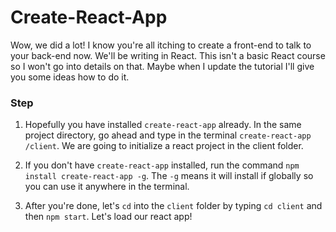 # Create-React-App

Wow, we did a lot! I know you're all itching to create a front-end to talk to your back-end now. We'll be writing in React. This isn't a basic React course so I won't go into details on that. Maybe when I update the tutorial I'll give you some ideas how to do it.

### Step

1.  Hopefully you have installed `create-react-app` already. In the same project directory, go ahead and type in the terminal `create-react-app /client`. We are going to initialize a react project in the client folder.

2.  If you don't have `create-react-app` installed, run the command `npm install create-react-app -g`. The `-g` means it will install if globally so you can use it anywhere in the terminal.

3.  After you're done, let's `cd` into the `client` folder by typing `cd client` and then `npm start`. Let's load our react app!

